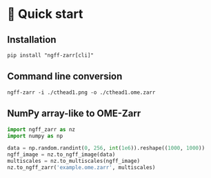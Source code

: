 # 👋 Quick start

## Installation

```shell
pip install "ngff-zarr[cli]"
```

## Command line conversion

```shell
ngff-zarr -i ./cthead1.png -o ./cthead1.ome.zarr
```

## NumPy array-like to OME-Zarr

```python
import ngff_zarr as nz
import numpy as np

data = np.random.randint(0, 256, int(1e6)).reshape((1000, 1000))
ngff_image = nz.to_ngff_image(data)
multiscales = nz.to_multiscales(ngff_image)
nz.to_ngff_zarr('example.ome.zarr', multiscales)
```
